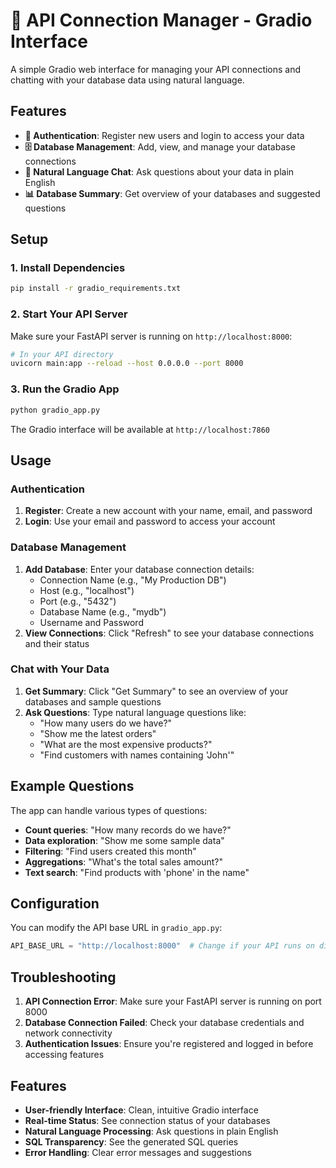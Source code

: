 # 🔗 API Connection Manager - Gradio Interface

A simple Gradio web interface for managing your API connections and chatting with your database data using natural language.

## Features

- **🔐 Authentication**: Register new users and login to access your data
- **🗄️ Database Management**: Add, view, and manage your database connections
- **💬 Natural Language Chat**: Ask questions about your data in plain English
- **📊 Database Summary**: Get overview of your databases and suggested questions

## Setup

### 1. Install Dependencies

```bash
pip install -r gradio_requirements.txt
```

### 2. Start Your API Server

Make sure your FastAPI server is running on `http://localhost:8000`:

```bash
# In your API directory
uvicorn main:app --reload --host 0.0.0.0 --port 8000
```

### 3. Run the Gradio App

```bash
python gradio_app.py
```

The Gradio interface will be available at `http://localhost:7860`

## Usage

### Authentication
1. **Register**: Create a new account with your name, email, and password
2. **Login**: Use your email and password to access your account

### Database Management
1. **Add Database**: Enter your database connection details:
   - Connection Name (e.g., "My Production DB")
   - Host (e.g., "localhost")
   - Port (e.g., "5432")
   - Database Name (e.g., "mydb")
   - Username and Password
2. **View Connections**: Click "Refresh" to see your database connections and their status

### Chat with Your Data
1. **Get Summary**: Click "Get Summary" to see an overview of your databases and sample questions
2. **Ask Questions**: Type natural language questions like:
   - "How many users do we have?"
   - "Show me the latest orders"
   - "What are the most expensive products?"
   - "Find customers with names containing 'John'"

## Example Questions

The app can handle various types of questions:
- **Count queries**: "How many records do we have?"
- **Data exploration**: "Show me some sample data"
- **Filtering**: "Find users created this month"
- **Aggregations**: "What's the total sales amount?"
- **Text search**: "Find products with 'phone' in the name"

## Configuration

You can modify the API base URL in `gradio_app.py`:

```python
API_BASE_URL = "http://localhost:8000"  # Change if your API runs on different port
```

## Troubleshooting

1. **API Connection Error**: Make sure your FastAPI server is running on port 8000
2. **Database Connection Failed**: Check your database credentials and network connectivity
3. **Authentication Issues**: Ensure you're registered and logged in before accessing features

## Features

- **User-friendly Interface**: Clean, intuitive Gradio interface
- **Real-time Status**: See connection status of your databases
- **Natural Language Processing**: Ask questions in plain English
- **SQL Transparency**: See the generated SQL queries
- **Error Handling**: Clear error messages and suggestions 